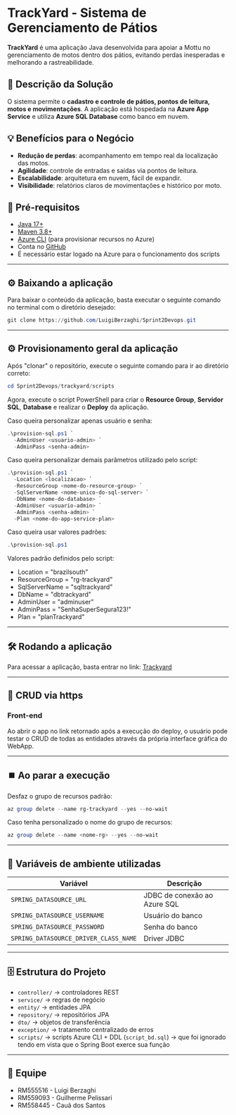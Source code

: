 # TrackYard - Sistema de Gerenciamento de Pátios

**TrackYard** é uma aplicação Java desenvolvida para apoiar a Mottu no gerenciamento de motos dentro dos pátios, evitando perdas inesperadas e melhorando a rastreabilidade.

## 🎯 Descrição da Solução
O sistema permite o **cadastro e controle de pátios, pontos de leitura, motos e movimentações**. A aplicação está hospedada na **Azure App Service** e utiliza **Azure SQL Database** como banco em nuvem.  

## 💡 Benefícios para o Negócio
- **Redução de perdas**: acompanhamento em tempo real da localização das motos.  
- **Agilidade**: controle de entradas e saídas via pontos de leitura.  
- **Escalabilidade**: arquitetura em nuvem, fácil de expandir.  
- **Visibilidade**: relatórios claros de movimentações e histórico por moto.  

## 🚀 Pré-requisitos

- [Java 17+](https://adoptium.net/)  
- [Maven 3.8+](https://maven.apache.org/)  
- [Azure CLI](https://learn.microsoft.com/cli/azure/install-azure-cli) (para provisionar recursos no Azure)  
- Conta no [GitHub](https://github.com/)
- É necessário estar logado na Azure para o funcionamento dos scripts
  
---

## ⚙️ Baixando a aplicação

Para baixar o conteúdo da aplicação, basta executar o seguinte comando no terminal com o diretório desejado:

```powershell
git clone https://github.com/LuigiBerzaghi/Sprint2Devops.git
```

---
## ⚙️ Provisionamento geral da aplicação

Após "clonar" o repositório, execute o seguinte comando para ir ao diretório correto:

```powershell
cd Sprint2Devops/trackyard/scripts
```

Agora, execute o script PowerShell para criar o **Resource Group**, **Servidor SQL**, **Database** e realizar o **Deploy** da aplicação.

Caso queira personalizar apenas usuário e senha:

```powershell
.\provision-sql.ps1 `
  -AdminUser <usuario-admin> `
  -AdminPass <senha-admin>
```

Caso queira personalizar demais parãmetros utilizado pelo script:

```powershell
.\provision-sql.ps1 `
  -Location <localizacao> `
  -ResourceGroup <nome-do-resource-group> `
  -SqlServerName <nome-unico-do-sql-server> `
  -DbName <nome-do-database> `
  -AdminUser <usuario-admin> `
  -AdminPass <senha-admin> `
  -Plan <nome-do-app-service-plan>

```

Caso queira usar valores padrões:

```powershell
.\provision-sql.ps1
```

Valores padrão definidos pelo script:
-  Location = "brazilsouth"
-  ResourceGroup = "rg-trackyard"
-  SqlServerName = "sqltrackyard"         
-  DbName = "dbtrackyard"              
-  AdminUser = "adminuser"
-  AdminPass = "SenhaSuperSegura123!"
-  Plan = "planTrackyard"

---

## 🛠️ Rodando a aplicação
Para acessar a aplicação, basta entrar no link:
[Trackyard](https://trackyard-2tdsb.azurewebsites.net/motos)

---

## 🧪 CRUD via https

### Front-end
Ao abrir o app no link retornado após a execução do deploy, o usuário pode testar o CRUD de todas as entidades através da própria interface gráfica do WebApp.

---

## ⏹️ Ao parar a execução
Desfaz o grupo de recursos padrão:
```powershell
az group delete --name rg-trackyard --yes --no-wait
```
Caso tenha personalizado o nome do grupo de recursos:
```powershell
az group delete --name <nome-rg> --yes --no-wait
```
---

## 🔑 Variáveis de ambiente utilizadas

| Variável                                 | Descrição                       |
|------------------------------------------|---------------------------------|
| `SPRING_DATASOURCE_URL`                  | JDBC de conexão ao Azure SQL    |
| `SPRING_DATASOURCE_USERNAME`             | Usuário do banco                |
| `SPRING_DATASOURCE_PASSWORD`             | Senha do banco                  |
| `SPRING_DATASOURCE_DRIVER_CLASS_NAME`    | Driver JDBC                     |

---

## 🗄️ Estrutura do Projeto
- `controller/` → controladores REST  
- `service/` → regras de negócio  
- `entity/` → entidades JPA  
- `repository/` → repositórios JPA  
- `dto/` → objetos de transferência  
- `exception/` → tratamento centralizado de erros  
- `scripts/` → scripts Azure CLI + DDL (`script_bd.sql`) -> que foi ignorado tendo em vista que o Spring Boot exerce sua função

---

## 👥 Equipe

- RM555516 - Luigi Berzaghi  
- RM559093 - Guilherme Pelissari   
- RM558445 - Cauã dos Santos   
